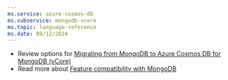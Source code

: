 ```yaml
---
ms.service: azure-cosmos-db
ms.subservice: mongodb-vcore
ms.topic: language-reference
ms.date: 09/12/2024
---
```


- Review options for [Migrating from MongoDB to Azure Cosmos DB for MongoDB (vCore)](../../migration-options.md)
- Read more about [Feature compatibility with MongoDB](../../compatibility.md)
